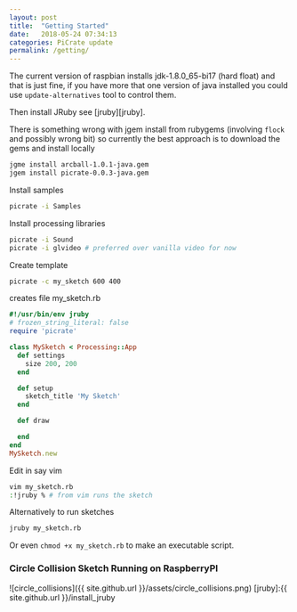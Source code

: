 ```yaml
---
layout: post
title:  "Getting Started"
date:   2018-05-24 07:34:13
categories: PiCrate update
permalink: /getting/
---
```

The current version of raspbian installs jdk-1.8.0_65-bi17 (hard float) and that is just fine, if you have more that one version of java installed you could use `update-alternatives` tool to control them.

Then install JRuby see [jruby][jruby].

There is something wrong with jgem install from rubygems (involving `flock` and possibly wrong bit) so currently the best approach is to download the gems and install locally

```bash
jgme install arcball-1.0.1-java.gem
jgem install picrate-0.0.3-java.gem
```

Install samples

```bash
picrate -i Samples
```

Install processing libraries

```bash
picrate -i Sound
picrate -i glvideo # preferred over vanilla video for now
```

Create template

```bash
picrate -c my_sketch 600 400
```
creates file my_sketch.rb

```ruby
#!/usr/bin/env jruby
# frozen_string_literal: false
require 'picrate'

class MySketch < Processing::App
  def settings
    size 200, 200
  end

  def setup
    sketch_title 'My Sketch'
  end

  def draw

  end
end
MySketch.new

```

Edit in say vim
```bash
vim my_sketch.rb
:!jruby % # from vim runs the sketch
```

Alternatively to run sketches

```bash
jruby my_sketch.rb
```

Or even `chmod +x my_sketch.rb` to make an executable script.

### Circle Collision Sketch Running on RaspberryPI

![circle_collisions]({{ site.github.url }}/assets/circle_collisions.png)
[jruby]:{{ site.github.url }}/install_jruby
